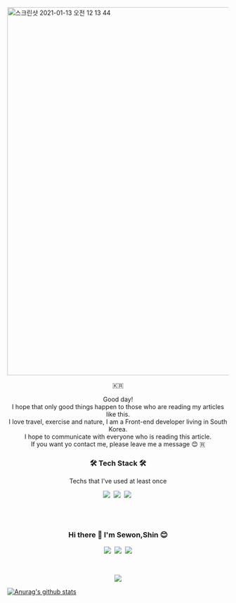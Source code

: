 <div>
<img width="838" alt="스크린샷 2021-01-13 오전 12 13 44" src="https://user-images.githubusercontent.com/68217675/104333128-3c1b1400-5534-11eb-9b80-6a47fee115ed.png">
</div>
<p align="center">🇰🇷 </p>

<p align="center">
Good day!<br>
I hope that only good things happen to those who are reading my articles like this. <br>
I love travel, exercise and nature, I am a Front-end developer living in South Korea. <br>
I hope to communicate with everyone who is reading this article. <br>
If you want yo contact me, please leave me a message 😊
🇷 </p>

<h3 align="center">🛠 Tech Stack 🛠</h3>

<p align="center"> Techs that I've used at least once </p>

<p align="center">
  <img src="https://img.shields.io/badge/Javascript-ffb13b?style=flat-square&logo=javascript&logoColor=white"/></a>&nbsp 
  <img src="https://img.shields.io/badge/css-1572B6?style=flat-square&logo=css3&logoColor=white"/></a>&nbsp 
  <img src="https://img.shields.io/badge/Go-11B48A?style=flat-square&logo=Go&logoColor=white"/></a>&nbsp 
  <br>
</p>

<br><br>
<h3 align="center"> Hi there 👋 I'm Sewon,Shin 😊  </h3>
<p align="center">
  <a href="https://velog.io/@shin6403"><img src="https://img.shields.io/badge/Tech%20Blog-11B48A?style=flat-square&logo=Vimeo&logoColor=white&link=https://velog.io/@woo0_hooo"/></a>&nbsp
 <a href="https://www.instagram.com/s_sewon/"><img src="https://img.shields.io/badge/Instagram-E4405F?style=flat-square&logo=Instagram&logoColor=white&link=https://www.instagram.com/s_sewon/"/></a>&nbsp
  <a href="mailto:shin6403@gamil.com"><img src="https://img.shields.io/badge/Gmail-d14836?style=flat-square&logo=Gmail&logoColor=white&link=shin6403@gamil.com"/></a>
</p>
<br>



<p align="center">
  <a href="https://hits.seeyoufarm.com"><img src="https://hits.seeyoufarm.com/api/count/incr/badge.svg?url=https%3A%2F%2Fgithub.com%2Fwookyoungkim&count_bg=%23ED6DA3&title_bg=%2386757E&icon=github.svg&icon_color=%23E1DEDE&title=hits&edge_flat=false"/></a>
</p>
  
  

[![Anurag's github stats](https://github-readme-stats.vercel.app/api?username=shinsewon)](https://github.com/shinsewon-readme-stats)




